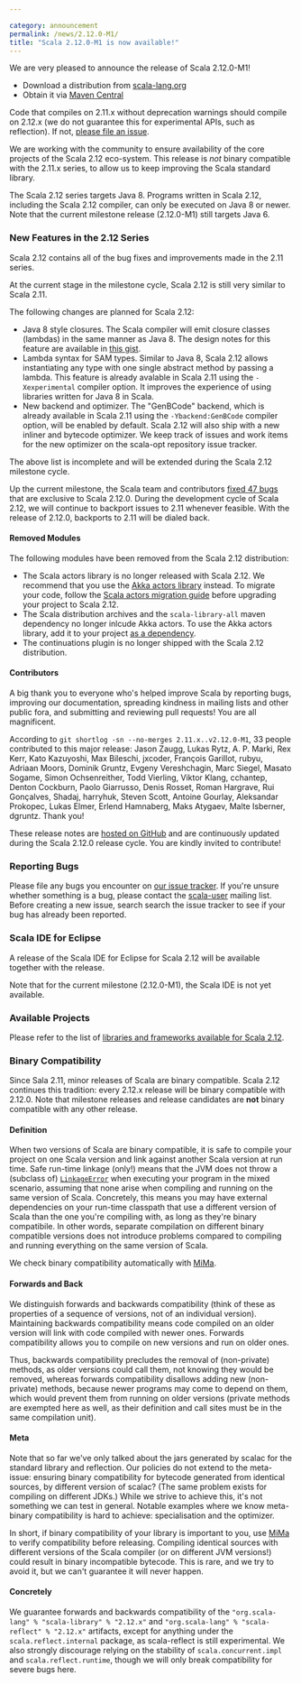 ```yaml
---

category: announcement
permalink: /news/2.12.0-M1/
title: "Scala 2.12.0-M1 is now available!"
---
```

We are very pleased to announce the release of Scala 2.12.0-M1!

* Download a distribution from [scala-lang.org](http://scala-lang.org/download/2.12.0-M1.html)
* Obtain it via [Maven Central](http://search.maven.org/?search%7Cga%7C1%7Cg%3A%22org.scala-lang%22%20AND%20v%3A%222.11.0%22#search%7Cga%7C1%7Cg%3Aorg.scala-lang%20AND%20v%3A2.12.0-M1)

Code that compiles on 2.11.x without deprecation warnings should compile on 2.12.x (we do not guarantee this for experimental APIs, such as reflection).
If not, [please file an issue](https://issues.scala-lang.org).

We are working with the community to ensure availability of the core projects of the Scala 2.12 eco-system.
This release is *not* binary compatible with the 2.11.x series, to allow us to keep improving the Scala standard library.

The Scala 2.12 series targets Java 8.
Programs written in Scala 2.12, including the Scala 2.12 compiler, can only be executed on Java 8 or newer.
Note that the current milestone release (2.12.0-M1) still targets Java 6.


### New Features in the 2.12 Series

Scala 2.12 contains all of the bug fixes and improvements made in the 2.11 series.

At the current stage in the milestone cycle, Scala 2.12 is still very similar to Scala 2.11.

The following changes are planned for Scala 2.12:

* Java 8 style closures.
  The Scala compiler will emit closure classes (lambdas) in the same manner as Java 8.
  The design notes for this feature are available in [this gist](https://gist.github.com/retronym/0178c212e4bacffed568).
* Lambda syntax for SAM types.
  Similar to Java 8, Scala 2.12 allows instantiating any type with one single abstract method by passing a lambda.
  This feature is already avalable in Scala 2.11 using the `-Xexperimental` compiler option.
  It improves the experience of using libraries written for Java 8 in Scala.
* New backend and optimizer.
  The "GenBCode" backend, which is already available in Scala 2.11 using the `-Ybackend:GenBCode` compiler option, will be enabled by default.
  Scala 2.12 will also ship with a new inliner and bytecode optimizer.
  We keep track of issues and work items for the new optimizer on the scala-opt repository issue tracker.

The above list is incomplete and will be extended during the Scala 2.12 milestone cycle.

Up the current milestone, the Scala team and contributors [fixed 47 bugs](https://issues.scala-lang.org/browse/SI-9200?jql=project%20%3D%20SI%20and%20fixVersion%20%3E%3D%20%222.12.0-M1%22%20and%20fixVersion%20%3C%3D%20%222.12.0%22%20and%20resolution%20%3D%20fixed) that are exclusive to Scala 2.12.0.
During the development cycle of Scala 2.12, we will continue to backport issues to 2.11 whenever feasible.
With the release of 2.12.0, backports to 2.11 will be dialed back.


<!-- Notes from 2.11.0
#### Important Changes

For most cases, code that compiled under 2.10.x without deprecation warnings should not be affected. We've verified this by [compiling](https://scala-ci.typesafe.com/job/scala-2.11.x-integrate-community-build/) a [sizeable number of open source projects](https://github.com/scala/community-builds/blob/2.11.x/common.conf#L20).

Changes to the reflection API may cause breakages...

We've decided to fix the following more obscure deviations from specified behavior without deprecating them first.

* [SI-4577](https://issues.scala-lang.org/browse/SI-4577) Compile `x match { case _ : Foo.type => }` to `Foo eq x`, as specified. It used to be `Foo == x` (without warning). If that's what you meant, write `case Foo =>`.
* ...

The following changes were made after a deprecation cycle

* [SI-6809](https://issues.scala-lang.org/browse/SI-6809) Case classes without a parameter list are no longer allowed.
* ...

Finally, some notable improvements and bug fixes:

* [SI-7296](https://issues.scala-lang.org/browse/SI-7296) Case classes with > 22 parameters are now allowed.
*...


#### Deprecations

The following language "warts" have been deprecated:
* [#3746](https://github.com/scala/scala/pull/3746) Generation of bean info classes using the `@BeanInfo` annotation.
Deprecation is closely linked to source and binary compatibility. We say two versions are source compatible when they compile the same programs with the same results. Deprecation requires qualifying this statement: "assuming there are no deprecation warnings". This is what allows us to evolve the Scala platform and keep it healthy. We move slowly to guarantee smooth upgrades, but we want to keep improving as well!
-->


#### Removed Modules

The following modules have been removed from the Scala 2.12 distribution:

* The Scala actors library is no longer released with Scala 2.12.
  We recommend that you use the [Akka actors library](http://akka.io/) instead.
  To migrate your code, follow the [Scala actors migration guide](http://docs.scala-lang.org/overviews/core/actors-migration-guide.html) before upgrading your project to Scala 2.12.
* The Scala distribution archives and the `scala-library-all` maven dependency no longer inlcude Akka actors.
  To use the Akka actors library, add it to your project [as a dependency](http://doc.akka.io/docs/akka/2.3.10/intro/getting-started.html).
* The continuations plugin is no longer shipped with the Scala 2.12 distribution.


#### Contributors

A big thank you to everyone who's helped improve Scala by reporting bugs, improving our documentation, spreading kindness in mailing lists and other public fora, and submitting and reviewing pull requests!
You are all magnificent.

According to `git shortlog -sn --no-merges 2.11.x..v2.12.0-M1`, 33 people contributed to this major release:
Jason Zaugg, Lukas Rytz, A. P. Marki, Rex Kerr, Kato Kazuyoshi, Max Bileschi, jxcoder, François Garillot, rubyu, Adriaan Moors, Dominik Gruntz, Evgeny Vereshchagin, Marc Siegel, Masato Sogame, Simon Ochsenreither, Todd Vierling, Viktor Klang, cchantep, Denton Cockburn, Paolo Giarrusso, Denis Rosset, Roman Hargrave, Rui Gonçalves, Shadaj, harryhuk, Steven Scott, Antoine Gourlay, Aleksandar Prokopec, Lukas Elmer, Erlend Hamnaberg, Maks Atygaev, Malte Isberner, dgruntz.
Thank you!

These release notes are [hosted on GitHub](https://github.com/scala/make-release-notes/blob/2.12.x/hand-written.md) and are continuously updated during the Scala 2.12.0 release cycle.
You are kindly invited to contribute!


### Reporting Bugs

Please file any bugs you encounter on [our issue tracker](https://issues.scala-lang.org).
If you're unsure whether something is a bug, please contact the [scala-user](https://groups.google.com/forum/?fromgroups#!forum/scala-user) mailing list.
Before creating a new issue, search search the issue tracker to see if your bug has already been reported.


### Scala IDE for Eclipse

A release of the Scala IDE for Eclipse for Scala 2.12 will be available together with the release.

Note that for the current milestone (2.12.0-M1), the Scala IDE is not yet available.

<!-- Notes from 2.11.0
The Scala IDE with this release built in is [available from this update site](https://web.archive.org/web/20151026064959/http://download.scala-ide.org/sdk/helium/e38/scala211/stable/site/) for [Eclipse 4.2/4.3 (Juno/Kepler)](http://www.eclipse.org/downloads/packages/release/Kepler/SR2). Please have a look at the [getting started guide](http://scala-ide.org/docs/user/gettingstarted.html) for more info.
-->


### Available Projects

Please refer to the list of [libraries and frameworks available for Scala 2.12](https://github.com/scala/make-release-notes/blob/2.12.x/projects-2.12.md).


### Binary Compatibility

Since Sala 2.11, minor releases of Scala are binary compatible.
Scala 2.12 continues this tradition: every 2.12.x release will be binary compatible with 2.12.0.
Note that milestone releases and release candidates are **not** binary compatible with any other release.

#### Definition

When two versions of Scala are binary compatible, it is safe to compile your project on one Scala version and link against another Scala version at run time.
Safe run-time linkage (only!) means that the JVM does not throw a (subclass of) [`LinkageError`](http://docs.oracle.com/javase/7/docs/api/java/lang/LinkageError.html) when executing your program in the mixed scenario, assuming that none arise when compiling and running on the same version of Scala.
Concretely, this means you may have external dependencies on your run-time classpath that use a different version of Scala than the one you're compiling with, as long as they're binary compatibile.
In other words, separate compilation on different binary compatible versions does not introduce problems compared to compiling and running everything on the same version of Scala.

We check binary compatibility automatically with [MiMa](https://github.com/typesafehub/migration-manager).

#### Forwards and Back

We distinguish forwards and backwards compatibility (think of these as properties of a sequence of versions, not of an individual version).
Maintaining backwards compatibility means code compiled on an older version will link with code compiled with newer ones.
Forwards compatibility allows you to compile on new versions and run on older ones.

Thus, backwards compatibility precludes the removal of (non-private) methods, as older versions could call them, not knowing they would be removed, whereas forwards compatibility disallows adding new (non-private) methods, because newer programs may come to depend on them, which would prevent them from running on older versions (private methods are exempted here as well, as their definition and call sites must be in the same compilation unit).

#### Meta

Note that so far we've only talked about the jars generated by scalac for the standard library and reflection.
Our policies do not extend to the meta-issue: ensuring binary compatibility for bytecode generated from identical sources, by different version of scalac?
(The same problem exists for compiling on different JDKs.)
While we strive to achieve this, it's not something we can test in general.
Notable examples where we know meta-binary compatibility is hard to achieve: specialisation and the optimizer.

In short, if binary compatibility of your library is important to you, use [MiMa](https://github.com/typesafehub/migration-manager) to verify compatibility before releasing.
Compiling identical sources with different versions of the Scala compiler (or on different JVM versions!) could result in binary incompatible bytecode.
This is rare, and we try to avoid it, but we can't guarantee it will never happen.

#### Concretely

We guarantee forwards and backwards compatibility of the `"org.scala-lang" % "scala-library" % "2.12.x"` and `"org.scala-lang" % "scala-reflect" % "2.12.x"` artifacts, except for anything under the `scala.reflect.internal` package, as scala-reflect is still experimental.
We also strongly discourage relying on the stability of `scala.concurrent.impl` and `scala.reflect.runtime`, though we will only break compatibility for severe bugs here.
